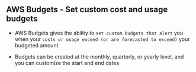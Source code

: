 ## AWS Budgets - Set custom cost and usage budgets

- AWS Budgets gives the ability to `set custom budgets that alert` you when your `costs or usage exceed (or are forecasted to exceed)` your budgeted amount

- Budgets can be created at the monthly, quarterly, or yearly level, and you can customize the start and end dates
